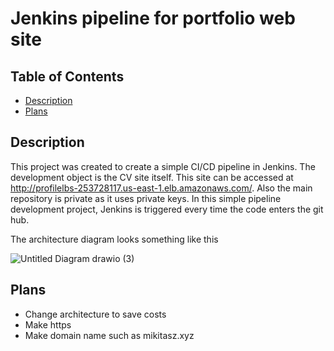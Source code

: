 # Jenkins pipeline for portfolio web site
## Table of Contents
- [Description](#description)
- [Plans](#lans)

## Description
This project was created to create a simple CI/CD pipeline in Jenkins. The development object is the CV site itself. This site can be accessed at http://profilelbs-253728117.us-east-1.elb.amazonaws.com/. 
Also the main repository is private as it uses private keys. In this simple pipeline development project, Jenkins is triggered every time the code enters the git hub.

The architecture diagram looks something like this



![Untitled Diagram drawio (3)](https://github.com/Mikitasz/Portfolio-Public/assets/94795099/4801d6ce-2485-4918-b517-db095d09ca2d)

## Plans
- Change architecture to save costs
- Make https
- Make domain name such as mikitasz.xyz

